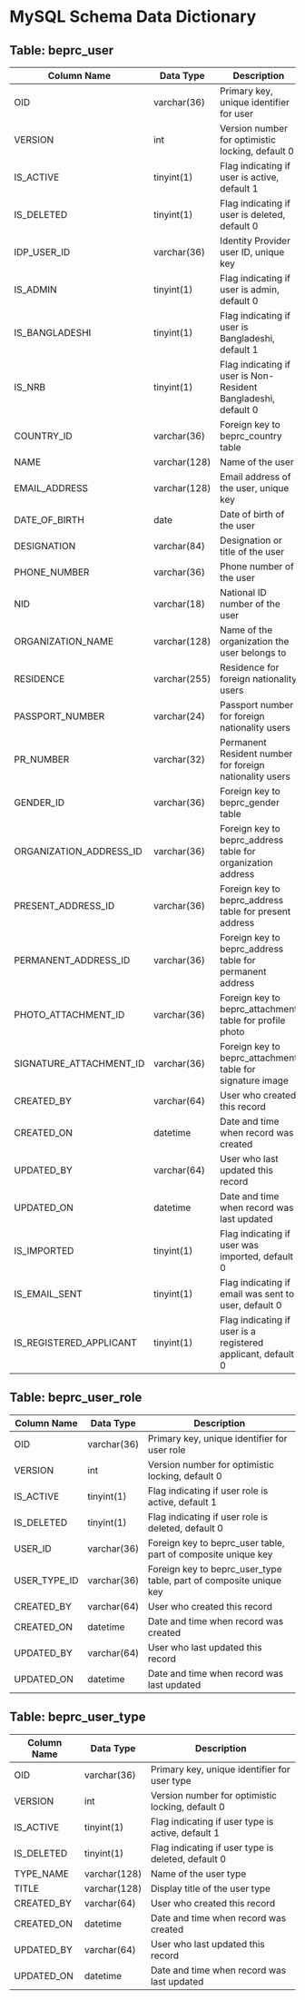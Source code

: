 # MySQL Schema Data Dictionary

## Table: beprc_user

| Column Name | Data Type | Description |
|-------------|-----------|-------------|
| OID | varchar(36) | Primary key, unique identifier for user |
| VERSION | int | Version number for optimistic locking, default 0 |
| IS_ACTIVE | tinyint(1) | Flag indicating if user is active, default 1 |
| IS_DELETED | tinyint(1) | Flag indicating if user is deleted, default 0 |
| IDP_USER_ID | varchar(36) | Identity Provider user ID, unique key |
| IS_ADMIN | tinyint(1) | Flag indicating if user is admin, default 0 |
| IS_BANGLADESHI | tinyint(1) | Flag indicating if user is Bangladeshi, default 1 |
| IS_NRB | tinyint(1) | Flag indicating if user is Non-Resident Bangladeshi, default 0 |
| COUNTRY_ID | varchar(36) | Foreign key to beprc_country table |
| NAME | varchar(128) | Name of the user |
| EMAIL_ADDRESS | varchar(128) | Email address of the user, unique key |
| DATE_OF_BIRTH | date | Date of birth of the user |
| DESIGNATION | varchar(84) | Designation or title of the user |
| PHONE_NUMBER | varchar(36) | Phone number of the user |
| NID | varchar(18) | National ID number of the user |
| ORGANIZATION_NAME | varchar(128) | Name of the organization the user belongs to |
| RESIDENCE | varchar(255) | Residence for foreign nationality users |
| PASSPORT_NUMBER | varchar(24) | Passport number for foreign nationality users |
| PR_NUMBER | varchar(32) | Permanent Resident number for foreign nationality users |
| GENDER_ID | varchar(36) | Foreign key to beprc_gender table |
| ORGANIZATION_ADDRESS_ID | varchar(36) | Foreign key to beprc_address table for organization address |
| PRESENT_ADDRESS_ID | varchar(36) | Foreign key to beprc_address table for present address |
| PERMANENT_ADDRESS_ID | varchar(36) | Foreign key to beprc_address table for permanent address |
| PHOTO_ATTACHMENT_ID | varchar(36) | Foreign key to beprc_attachment table for profile photo |
| SIGNATURE_ATTACHMENT_ID | varchar(36) | Foreign key to beprc_attachment table for signature image |
| CREATED_BY | varchar(64) | User who created this record |
| CREATED_ON | datetime | Date and time when record was created |
| UPDATED_BY | varchar(64) | User who last updated this record |
| UPDATED_ON | datetime | Date and time when record was last updated |
| IS_IMPORTED | tinyint(1) | Flag indicating if user was imported, default 0 |
| IS_EMAIL_SENT | tinyint(1) | Flag indicating if email was sent to user, default 0 |
| IS_REGISTERED_APPLICANT | tinyint(1) | Flag indicating if user is a registered applicant, default 0 |

## Table: beprc_user_role

| Column Name | Data Type | Description |
|-------------|-----------|-------------|
| OID | varchar(36) | Primary key, unique identifier for user role |
| VERSION | int | Version number for optimistic locking, default 0 |
| IS_ACTIVE | tinyint(1) | Flag indicating if user role is active, default 1 |
| IS_DELETED | tinyint(1) | Flag indicating if user role is deleted, default 0 |
| USER_ID | varchar(36) | Foreign key to beprc_user table, part of composite unique key |
| USER_TYPE_ID | varchar(36) | Foreign key to beprc_user_type table, part of composite unique key |
| CREATED_BY | varchar(64) | User who created this record |
| CREATED_ON | datetime | Date and time when record was created |
| UPDATED_BY | varchar(64) | User who last updated this record |
| UPDATED_ON | datetime | Date and time when record was last updated |

## Table: beprc_user_type

| Column Name | Data Type | Description |
|-------------|-----------|-------------|
| OID | varchar(36) | Primary key, unique identifier for user type |
| VERSION | int | Version number for optimistic locking, default 0 |
| IS_ACTIVE | tinyint(1) | Flag indicating if user type is active, default 1 |
| IS_DELETED | tinyint(1) | Flag indicating if user type is deleted, default 0 |
| TYPE_NAME | varchar(128) | Name of the user type |
| TITLE | varchar(128) | Display title of the user type |
| CREATED_BY | varchar(64) | User who created this record |
| CREATED_ON | datetime | Date and time when record was created |
| UPDATED_BY | varchar(64) | User who last updated this record |
| UPDATED_ON | datetime | Date and time when record was last updated |
